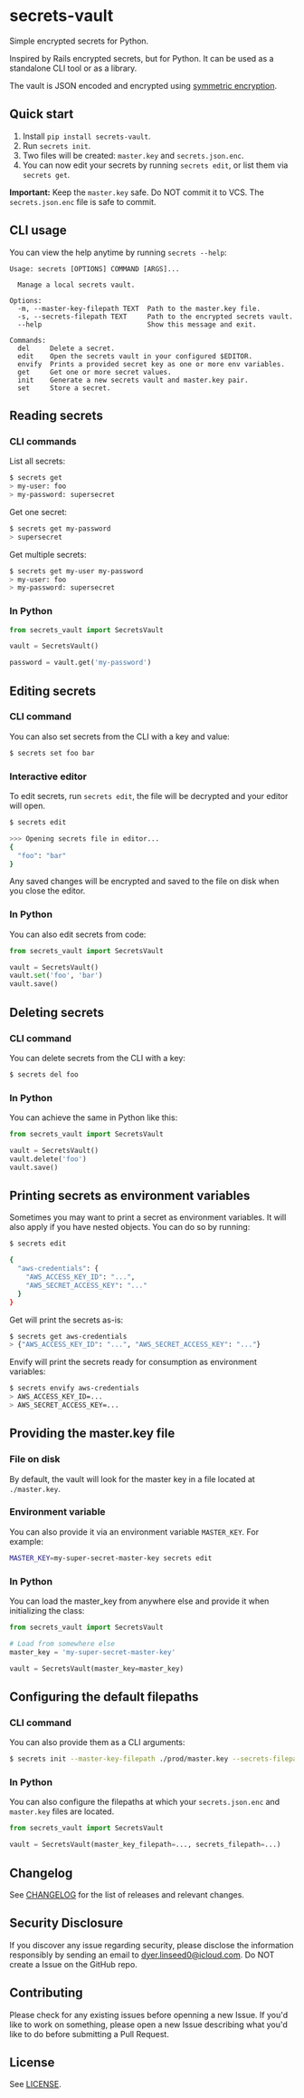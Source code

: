 # secrets-vault

Simple encrypted secrets for Python.

Inspired by Rails encrypted secrets, but for Python. It can be used as a standalone CLI tool or as a library. 

The vault is JSON encoded and encrypted using [symmetric encryption](https://cryptography.io/en/latest/fernet/).

## Quick start

1. Install `pip install secrets-vault`.
2. Run `secrets init`.
3. Two files will be created: `master.key` and `secrets.json.enc`.
4. You can now edit your secrets by running `secrets edit`, or list them via `secrets get`.

**Important:** Keep the `master.key` safe. Do NOT commit it to VCS. The `secrets.json.enc` file is safe to commit.


## CLI usage

You can view the help anytime by running `secrets --help`:

```
Usage: secrets [OPTIONS] COMMAND [ARGS]...

  Manage a local secrets vault.

Options:
  -m, --master-key-filepath TEXT  Path to the master.key file.
  -s, --secrets-filepath TEXT     Path to the encrypted secrets vault.
  --help                          Show this message and exit.

Commands:
  del     Delete a secret.
  edit    Open the secrets vault in your configured $EDITOR.
  envify  Prints a provided secret key as one or more env variables.
  get     Get one or more secret values.
  init    Generate a new secrets vault and master.key pair.
  set     Store a secret.
```

## Reading secrets

### CLI commands

List all secrets:

```bash
$ secrets get
> my-user: foo
> my-password: supersecret
```

Get one secret:

```bash
$ secrets get my-password
> supersecret
```

Get multiple secrets:

```bash
$ secrets get my-user my-password
> my-user: foo
> my-password: supersecret
```


### In Python

```python
from secrets_vault import SecretsVault

vault = SecretsVault()

password = vault.get('my-password')
```


## Editing secrets

### CLI command

You can also set secrets from the CLI with a key and value:

```bash
$ secrets set foo bar
```

### Interactive editor

To edit secrets, run `secrets edit`, the file will be decrypted and your editor will open.

```bash
$ secrets edit

>>> Opening secrets file in editor...
{
  "foo": "bar"
}
```

Any saved changes will be encrypted and saved to the file on disk when you close the editor.

### In Python

You can also edit secrets from code:

```python
from secrets_vault import SecretsVault

vault = SecretsVault()
vault.set('foo', 'bar')
vault.save()
```

## Deleting secrets

### CLI command

You can delete secrets from the CLI with a key:

```bash
$ secrets del foo
```

### In Python

You can achieve the same in Python like this:

```python
from secrets_vault import SecretsVault

vault = SecretsVault()
vault.delete('foo')
vault.save()
```


## Printing secrets as environment variables

Sometimes you may want to print a secret as environment variables. It will also apply if you have nested objects. You can do so by running:

```bash
$ secrets edit

{
  "aws-credentials": {
    "AWS_ACCESS_KEY_ID": "...",
    "AWS_SECRET_ACCESS_KEY": "..."
  }
}
```

Get will print the secrets as-is:

```bash
$ secrets get aws-credentials
> {"AWS_ACCESS_KEY_ID": "...", "AWS_SECRET_ACCESS_KEY": "..."}
```

Envify will print the secrets ready for consumption as environment variables:

```bash
$ secrets envify aws-credentials
> AWS_ACCESS_KEY_ID=...
> AWS_SECRET_ACCESS_KEY=...
```

## Providing the master.key file

### File on disk
By default, the vault will look for the master key in a file located at `./master.key`.

### Environment variable
You can also provide it via an environment variable `MASTER_KEY`. For example:

```bash
MASTER_KEY=my-super-secret-master-key secrets edit
```

### In Python

You can load the master_key from anywhere else and provide it when initializing the class:

```python
from secrets_vault import SecretsVault

# Load from somewhere else
master_key = 'my-super-secret-master-key'

vault = SecretsVault(master_key=master_key)
```


## Configuring the default filepaths

### CLI command
You can also provide them as a CLI arguments:

```bash
$ secrets init --master-key-filepath ./prod/master.key --secrets-filepath ./prod/secrets.json.enc
```

### In Python

You can also configure the filepaths at which your `secrets.json.enc` and `master.key` files are located.

```python
from secrets_vault import SecretsVault

vault = SecretsVault(master_key_filepath=..., secrets_filepath=...)
```

## Changelog

See [CHANGELOG](https://github.com/anthonynsimon/secrets-vault/blob/master/CHANGELOG) for the list of releases and relevant changes.


## Security Disclosure

If you discover any issue regarding security, please disclose the information responsibly by sending an email to [dyer.linseed0@icloud.com](mailto:dyer.linseed0@icloud.com). Do NOT create a Issue on the GitHub repo.


## Contributing

Please check for any existing issues before openning a new Issue. If you'd like to work on something, please open a new Issue describing what you'd like to do before submitting a Pull Request.


## License

See [LICENSE](https://github.com/anthonynsimon/secrets-vault/blob/master/LICENSE).
